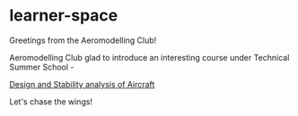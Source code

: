 # learner-space
Greetings from the Aeromodelling Club!

Aeromodelling Club glad to introduce an interesting course under Technical Summer School -

 [Design and Stability analysis of Aircraft](https://github.com/AeromodellingClubIITB/learner-space/blob/6306be7a77b659b7075bc6139626400aed502b50/Aircraft)

Let's chase the wings! 
 
 

 
